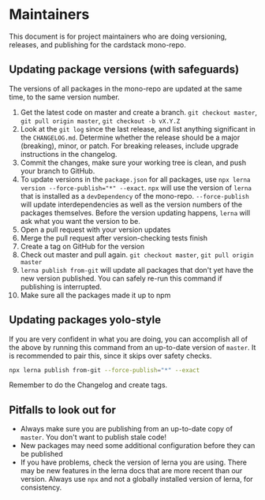 # Maintainers

This document is for project maintainers who are doing versioning, releases, and publishing for the cardstack mono-repo.

## Updating package versions (with safeguards)

The versions of all packages in the mono-repo are updated at the same time, to the same version number.

1. Get the latest code on master and create a branch. `git checkout master`, `git pull origin master`, `git checkout -b vX.Y.Z`
2. Look at the `git log` since the last release, and list anything significant in the `CHANGELOG.md`.
Determine whether the release should be a major (breaking), minor, or patch.
For breaking releases, include upgrade instructions in the changelog.
3. Commit the changes, make sure your working tree is clean, and push your branch to GitHub.
4. To update versions in the `package.json` for all packages, use `npx lerna version --force-publish="*" --exact`.
`npx` will use the version of `lerna` that is installed as a `devDependency` of the mono-repo.
`--force-publish` will update interdependencies as well as the version numbers of the packages themselves.
Before the version updating happens, `lerna` will ask what you want the version to be.
5. Open a pull request with your version updates
6. Merge the pull request after version-checking tests finish
7. Create a tag on GitHub for the version
8. Check out master and pull again. `git checkout master`, `git pull origin master`
9. `lerna publish from-git` will update all packages that don't yet have the new version published. You can safely re-run this command if publishing is interrupted.
10. Make sure all the packages made it up to npm

## Updating packages yolo-style

If you are very confident in what you are doing, you can accomplish all of the above by running this command from an up-to-date version of `master`. It is recommended to pair this, since it skips over safety checks.

```sh
npx lerna publish from-git --force-publish="*" --exact
```

Remember to do the Changelog and create tags.

## Pitfalls to look out for

- Always make sure you are publishing from an up-to-date copy of `master`. You don't want to publish stale code!
- New packages may need some additional configuration before they can be published
- If you have problems, check the version of lerna you are using. There may be new features in the lerna docs that are more recent than our version. Always use `npx` and not a globally installed version of lerna, for consistency.

